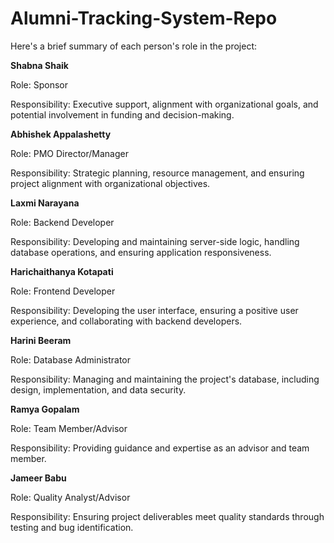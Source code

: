 # Alumni-Tracking-System-Repo

Here's a brief summary of each person's role in the project:

**Shabna Shaik**

Role: Sponsor

Responsibility: Executive support, alignment with organizational goals, and potential involvement in funding and decision-making.

**Abhishek Appalashetty**

Role: PMO Director/Manager

Responsibility: Strategic planning, resource management, and ensuring project alignment with organizational objectives.

**Laxmi Narayana**

Role: Backend Developer

Responsibility: Developing and maintaining server-side logic, handling database operations, and ensuring application responsiveness.

**Harichaithanya Kotapati**

Role: Frontend Developer

Responsibility: Developing the user interface, ensuring a positive user experience, and collaborating with backend developers.

**Harini Beeram**

Role: Database Administrator

Responsibility: Managing and maintaining the project's database, including design, implementation, and data security.

**Ramya Gopalam**

Role: Team Member/Advisor

Responsibility: Providing guidance and expertise as an advisor and team member.

**Jameer Babu**

Role: Quality Analyst/Advisor

Responsibility: Ensuring project deliverables meet quality standards through testing and bug identification.
